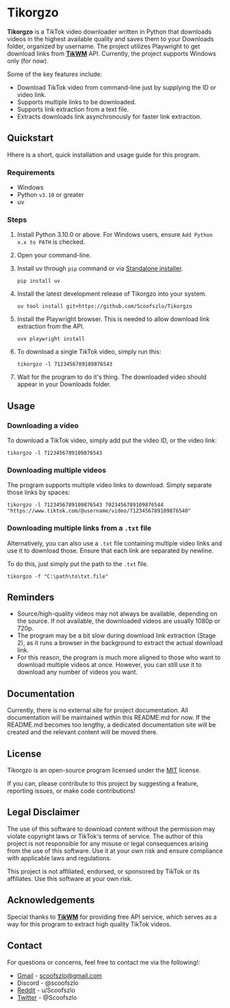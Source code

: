 # Tikorgzo

**Tikorgzo** is a TikTok video downloader written in Python that downloads videos in the highest available quality and saves them to your Downloads folder, organized by username. The project utilizes Playwright to get download links from <b>[TikWM](https://www.tikwm.com/)</b> API. Currently, the project supports Windows only (for now).

Some of the key features include:

- Download TikTok video from command-line just by supplying the ID or video link.
- Supports multiple links to be downloaded.
- Supports link extraction from a text file.
- Extracts downloads link asynchronously for faster link extraction.

## Quickstart

Hhere is a short, quick installation and usage guide for this program.

### Requirements
- Windows
- Python `v3.10` or greater
- uv

### Steps
1. Install Python 3.10.0 or above. For Windows users, ensure `Add Python x.x to PATH` is checked.
2. Open your command-line.
3. Install uv through `pip` command or via [Standalone installer](https://docs.astral.sh/uv/getting-started/installation/#standalone-installer).

    ```console
    pip install uv
    ```

4. Install the latest development release of Tikorgzo into your system.

    ```console
    uv tool install git+https://github.com/Scoofszlo/Tikorgzo
    ```

5. Install the Playwright browser. This is needed to allow download link extraction from the API.

    ```console
    uvx playwright install
    ```

6. To download a single TikTok video, simply run this:
  
    ```console
    tikorgzo -l 7123456789109876543
    ```

7. Wait for the program to do it's thing. The downloaded video should appear in your Downloads folder.

## Usage

### Downloading a video

To download a TikTok video, simply add put the video ID, or the video link:

```console
tikorgzo -l 7123456789109876543
```

### Downloading multiple videos

The program supports multiple video links to download. Simply separate those links by spaces:

```console
tikorgzo -l 7123456789109876543 7023456789109876544 "https://www.tiktok.com/@username/video/7123456789109876540"
```
### Downloading multiple links from a `.txt` file

Alternatively, you can also use a `.txt` file containing multiple video links and use it to download those. Ensure that each link are separated by newline.

To do this, just simply put the path to the `.txt` file.

```console
tikorgzo -f "C:\path\to\txt.file"
```

## Reminders
- Source/high-quality videos may not always be available, depending on the source. If not available, the downloaded videos are usually 1080p or 720p.
- The program may be a bit slow during download link extraction (Stage 2), as it runs a browser in the background to extract the actual download link.
- For this reason, the program is much more aligned to those who want to download multiple videos at once. However, you can still use it to download any number of videos you want.

## Documentation

Currently, there is no external site for project documentation. All documentation will be maintained within this README.md for now. If the README.md becomes too lengthy, a dedicated documentation site will be created and the relevant content will be moved there.

## License

Tikorgzo is an open-source program licensed under the [MIT](LICENSE) license.

If you can, please contribute to this project by suggesting a feature, reporting issues, or make code contributions!

## Legal Disclaimer

The use of this software to download content without the permission may violate copyright laws or TikTok's terms of service. The author of this project is not responsible for any misuse or legal consequences arising from the use of this software. Use it at your own risk and ensure compliance with applicable laws and regulations.

This project is not affiliated, endorsed, or sponsored by TikTok or its affiliates. Use this software at your own risk.

## Acknowledgements

Special thanks to <b>[TikWM](https://www.tikwm.com/)</b> for providing free API service, which serves as a way for this program to extract high quality TikTok videos.

## Contact

For questions or concerns, feel free to contact me via the following!:
- [Gmail](mailto:scoofszlo@gmail.com) - scoofszlo@gmail.com
- Discord - @scoofszlo
- [Reddit](https://www.reddit.com/user/Scoofszlo/) - u/Scoofszlo
- [Twitter](https://twitter.com/Scoofszlo) - @Scoofszlo
